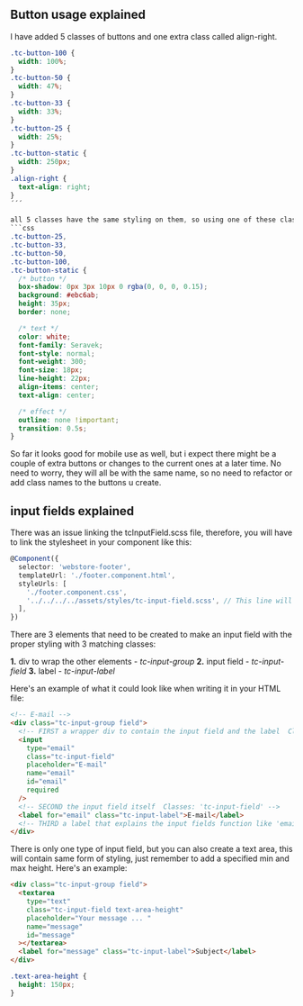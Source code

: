 ## Button usage explained

I have added 5 classes of buttons and one extra class called align-right.

````css
.tc-button-100 {
  width: 100%;
}
.tc-button-50 {
  width: 47%;
}
.tc-button-33 {
  width: 33%;
}
.tc-button-25 {
  width: 25%;
}
.tc-button-static {
  width: 250px;
}
.align-right {
  text-align: right;
}
´´´

all 5 classes have the same styling on them, so using one of these classes will add the following styling: 
```css
.tc-button-25, 
.tc-button-33,
.tc-button-50,
.tc-button-100,
.tc-button-static {
  /* button */
  box-shadow: 0px 3px 10px 0 rgba(0, 0, 0, 0.15);
  background: #ebc6ab;
  height: 35px;
  border: none;

  /* text */
  color: white;
  font-family: Seravek;
  font-style: normal;
  font-weight: 300;
  font-size: 18px;
  line-height: 22px;
  align-items: center;
  text-align: center;

  /* effect */
  outline: none !important;
  transition: 0.5s;
}
````

So far it looks good for mobile use as well, but i expect there might be a couple of extra buttons or changes to the current ones at a later time. No need to worry, they will all be with the same name, so no need to refactor or add class names to the buttons u create.

## input fields explained

There was an issue linking the tcInputField.scss file, therefore, you will have to link the stylesheet in your component like this:

```ts
@Component({
  selector: 'webstore-footer',
  templateUrl: './footer.component.html',
  styleUrls: [
    './footer.component.css',
    '../../../../assets/styles/tc-input-field.scss', // This line will add it to your components styling. The link could change depending on you files location.
  ],
})
```

There are 3 elements that need to be created to make an input field with the proper styling with 3 matching classes:

**1.** div to wrap the other elements - _tc-input-group_
**2.** input field - _tc-input-field_
**3.** label - _tc-input-label_

Here's an example of what it could look like when writing it in your HTML file:

```html
<!-- E-mail -->
<div class="tc-input-group field">
  <!-- FIRST a wrapper div to contain the input field and the label  Classes: 'tc-input-group' + 'field' -->
  <input
    type="email"
    class="tc-input-field"
    placeholder="E-mail"
    name="email"
    id="email"
    required
  />
  <!-- SECOND the input field itself  Classes: 'tc-input-field' -->
  <label for="email" class="tc-input-label">E-mail</label>
  <!-- THIRD a label that explains the input fields function like 'email'   Classes: 'tc-input-label' -->
</div>
```

There is only one type of input field, but you can also create a text area, this will contain same form of styling, just remember to add a specified min and max height.
Here's an example:

```html
<div class="tc-input-group field">
  <textarea
    type="text"
    class="tc-input-field text-area-height"
    placeholder="Your message ... "
    name="message"
    id="message"
  ></textarea>
  <label for="message" class="tc-input-label">Subject</label>
</div>
```

```css
.text-area-height {
  height: 150px;
}
```
